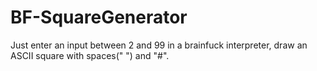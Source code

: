 # BF-SquareGenerator

Just enter an input between 2 and 99 in a brainfuck interpreter, draw an ASCII square with spaces(" ") and "#".
